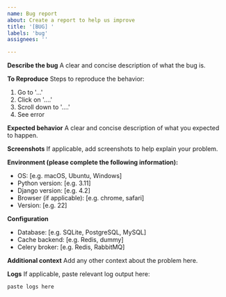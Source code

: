 ```yaml
---
name: Bug report
about: Create a report to help us improve
title: '[BUG] '
labels: 'bug'
assignees: ''

---
```


**Describe the bug**
A clear and concise description of what the bug is.

**To Reproduce**
Steps to reproduce the behavior:
1. Go to '...'
2. Click on '....'
3. Scroll down to '....'
4. See error

**Expected behavior**
A clear and concise description of what you expected to happen.

**Screenshots**
If applicable, add screenshots to help explain your problem.

**Environment (please complete the following information):**
- OS: [e.g. macOS, Ubuntu, Windows]
- Python version: [e.g. 3.11]
- Django version: [e.g. 4.2]
- Browser (if applicable): [e.g. chrome, safari]
- Version: [e.g. 22]

**Configuration**
- Database: [e.g. SQLite, PostgreSQL, MySQL]
- Cache backend: [e.g. Redis, dummy]
- Celery broker: [e.g. Redis, RabbitMQ]

**Additional context**
Add any other context about the problem here.

**Logs**
If applicable, paste relevant log output here:
```
paste logs here
```
